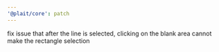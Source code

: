 ```yaml
---
'@plait/core': patch
---
```


fix issue that after the line is selected, clicking on the blank area cannot make the rectangle selection
